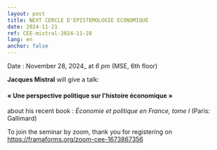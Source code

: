 ```yaml
---
layout: post
title: NEXT CERCLE D'EPISTEMOLOGIE ECONOMIQUE
date: 2024-11-21
ref: CEE-mistral-2024-11-28
lang: en
anchor: false
---
```



<i class="fas fa-table"></i> Date : November 28, 2024_ at _6 pm_ (MSE, 6th floor)

**Jacques Mistral** will give a talk:

#### « Une perspective politique sur l'histoire économique »

about his recent book :  *Économie et politique en France, tome I*  (Paris: Gallimard)

To join the seminar by zoom, thank you for registering on  https://framaforms.org/zoom-cee-1673867356
